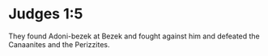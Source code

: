 # Judges 1:5

They found Adoni-bezek at Bezek and fought against him and defeated the Canaanites and the Perizzites.
